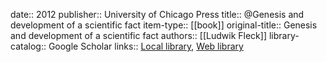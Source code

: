 date:: 2012
publisher:: University of Chicago Press
title:: @Genesis and development of a scientific fact
item-type:: [[book]]
original-title:: Genesis and development of a scientific fact
authors:: [[Ludwik Fleck]]
library-catalog:: Google Scholar
links:: [Local library](zotero://select/library/items/6PITAV2A), [Web library](https://www.zotero.org/users/6520516/items/6PITAV2A)
